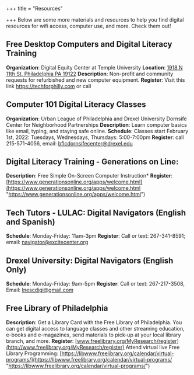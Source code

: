 +++
title = "Resources"

+++
Below are some more materials and resources to help you find digital resources for wifi access, computer use, and more. Check them out!

##  Free Desktop Computers and Digital Literacy Training
**Organization**: Digital Equity Center at Temple University
**Location**: [1918 N 11th St, Philadelphia PA 19122](https://www.google.com/maps/@39.9812229,-75.151879,3a,75y,122.25h,90t/data=!3m7!1e1!3m5!1sde535JmRmXbWATVu4Ykc-A!2e0!6shttps:%2F%2Fstreetviewpixels-pa.googleapis.com%2Fv1%2Fthumbnail%3Fpanoid%3Dde535JmRmXbWATVu4Ykc-A%26cb_client%3Dsearch.revgeo_and_fetch.gps%26w%3D96%26h%3D64%26yaw%3D122.2526%26pitch%3D0%26thumbfov%3D100!7i16384!8i8192)
**Description**: Non-profit and community requests for refurbished and new computer equipment.
**Register**: Visit this link https://techforphilly.com or call

## Computer 101 Digital Literacy Classes
**Organization**: Urban League of Philadelphia and Drexel University Dornsife Center for Neighborhood Partnerships
**Description**: Learn computer basics like email, typing, and staying safe online.
**Schedule**: Classes start February 1st, 2022: Tuesdays, Wednesdays, Thursdays: 5:00-7:00pm
**Register**: call 215-571-4056, email: bflcdornsifecenter@drexel.edu

## Digital Literacy Training - Generations on Line:
**Description**: Free Simple On-Screen Computer Instruction*
**Register**: [https://www.generationsonline.org/apps/welcome.html](https://www.generationsonline.org/apps/welcome.html "https://www.generationsonline.org/apps/welcome.html")

## Tech Tutors - LULAC: Digital Navigators (English and Spanish)
**Schedule**: Monday-Friday: 11am-3pm
**Register**: Call or text: 267-341-8591; email: navigator@excitecenter.org

## Drexel University: Digital Navigators (English Only)
**Schedule**: Monday-Friday: 9am-5pm
**Register**: Call or text: 267-217-3508, Email: Inescdigi@gmail.com

## Free Library of Philadelphia
**Description**: Get a Library Card with the Free Library of Philadelphia. You can get digital access to language classes and other streaming education, e-books and e-magazines, send materials to pick-up at your local library branch, and more.
**Register**: [www.freelibrary.org/MyResearch/register](http://www.freelibrary.org/MyResearch/register)
Attend virtual live Free Library Programming: [https://libwww.freelibrary.org/calendar/virtual-programs/](https://libwww.freelibrary.org/calendar/virtual-programs/ "https://libwww.freelibrary.org/calendar/virtual-programs/")

